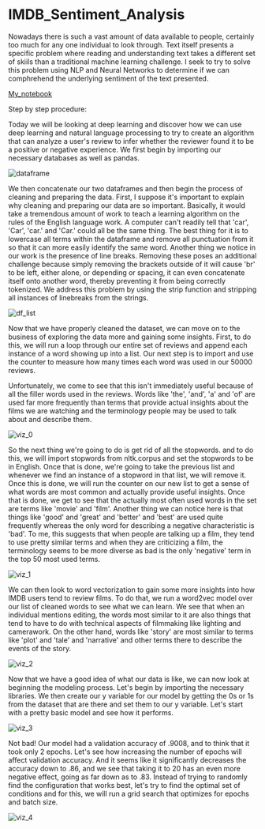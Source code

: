 # IMDB_Sentiment_Analysis

Nowadays there is such a vast amount of data available to people, certainly too much for any one individual to look through. Text itself presents a specific problem where reading and understanding text takes a different set of skiils than a traditional machine learning challenge. I seek to try to solve this problem using NLP and Neural Networks to determine if we can comphrehend the underlying sentiment of the text presented. 

[My_notebook](https://github.com/Shin-pete/IMDB_Sentiment_Analysis/blob/master/LSTM_model.ipynb)

Step by step procedure: 

Today we will be looking at deep learning and discover how we can use deep learning and natural language processing to try to create an algorithm that can analyze a user's review to infer whether the reviewer found it to be a positive or negative experience. We first begin by importing our necessary databases as well as pandas. 

![dataframe](https://arpitbajpai.weebly.com/uploads/1/1/7/2/117229466/mparbwd_1_orig.png)

We then concatenate our two dataframes and then begin the process of cleaning and preparing the data. First, I suppose it's important to explain why cleaning and preparing our data are so important. Basically, it would take a tremendous amount of work to teach a learning algorithm on the rules of the English language work. A computer can't readily tell that 'car', 'Car', 'car.' and 'Car.' could all be the same thing. The best thing for it is to lowercase all terms within the dataframe and remove all punctuation from it so that it can more easily identify the same word. Another thing we notice in our work is the presence of line breaks. Removing these poses an additional challenge because simply removing the brackets outside of it will cause 'br' to be left, either alone, or depending or spacing, it can even concatenate itself onto another word, thereby preventing it from being correctly tokenized. We address this problem by using the strip function and stripping all instances of linebreaks from the strings. 

![df_list](https://arpitbajpai.weebly.com/uploads/1/1/7/2/117229466/nndswj5_1_orig.png)

Now that we have properly cleaned the dataset, we can move on to the business of exploring the data more and gaining some insights. First, to do this, we will run a loop through our entire set of reviews and append each instance of a word showing up into a list. Our next step is to import and use the counter to measure how many times each word was used in our 50000 reviews. 

Unfortunately, we come to see that this isn't immediately useful because of all the filler words used in the reviews. Words like 'the', 'and', 'a' and 'of' are used far more frequently than terms that provide actual insights about the films we are watching and the terminology people may be used to talk about and describe them.

![viz_0](https://arpitbajpai.weebly.com/uploads/1/1/7/2/117229466/hv6blgt_1_orig.png)

So the next thing we're going to do is get rid of all the stopwords. and to do this, we will import stopwords from nltk.corpus and set the stopwords to be in English. Once that is done, we're going to take the previous list and whenever we find an instance of a stopword in that list, we will remove it. Once this is done, we will run the counter on our new list to get a sense of what words are most common and actually provide useful insights. Once that is done, we get to see that the actually most often used words in the set are terms like 'movie' and 'film'. Another thing we can notice here is that things like 'good' and 'great' and 'better' and 'best' are used quite frequently whereas the only word for describing a negative characteristic is 'bad'. To me, this suggests that when people are talking up a film, they tend to use pretty similar terms and when they are criticizing a film, the terminology seems to be more diverse as bad is the only 'negative' term in the top 50 most used terms.

![viz_1](https://arpitbajpai.weebly.com/uploads/1/1/7/2/117229466/o2viij6_1_orig.png)

We can then look to word vectorization to gain some more insights into how IMDB users tend to review films. To do that, we run a word2vec model over our list of cleaned words to see what we can learn. We see that when an individual mentions editing, the words most similar to it are also things that tend to have to do with technical aspects of filmmaking like lighting and camerawork. On the other hand, words like 'story' are most similar to terms like 'plot' and 'tale' and 'narrative' and other terms there to describe the events of the story. 

![viz_2](https://arpitbajpai.weebly.com/uploads/1/1/7/2/117229466/ho4yu5u_1_orig.png)

Now that we have a good idea of what our data is like, we can now look at beginning the modeling process. Let's begin by importing the necessary libraries. We then create our y variable for our model by getting the 0s or 1s from the dataset that are there and set them to our y variable. Let's start with a pretty basic model and see how it performs. 

![viz_3](https://arpitbajpai.weebly.com/uploads/1/1/7/2/117229466/xbclvry_1_orig.png)

Not bad! Our model had a validation accuracy of .9008, and to think that it took only 2 epochs. Let's see how increasing the number of epochs will affect validation accuracy. And it seems like it significantly decreases the accuracy down to .86, and we see that taking it to 20 has an even more negative effect, going as far down as to .83. Instead of trying to randomly find the configuration that works best, let's try to find the optimal set of conditions and for this, we will run a grid search that optimizes for epochs and batch size. 

![viz_4](https://arpitbajpai.weebly.com/uploads/1/1/7/2/117229466/wu8mpjw_1_orig.png)
